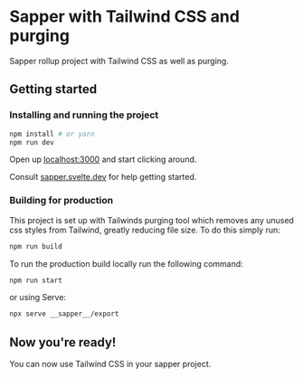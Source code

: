 # Sapper with Tailwind CSS and purging

Sapper rollup project with Tailwind CSS as well as purging.

## Getting started

### Installing and running the project

```bash
npm install # or yarn
npm run dev
```

Open up [localhost:3000](http://localhost:3000) and start clicking around.

Consult [sapper.svelte.dev](https://sapper.svelte.dev) for help getting started.

### Building for production

This project is set up with Tailwinds purging tool which removes any unused css styles from Tailwind, greatly reducing file size. To do this simply run:

```bash
npm run build
```

To run the production build locally run the following command:

```bash
npm run start
```

or using Serve:

```bash
npx serve __sapper__/export
```

## Now you're ready!

You can now use Tailwind CSS in your sapper project.
